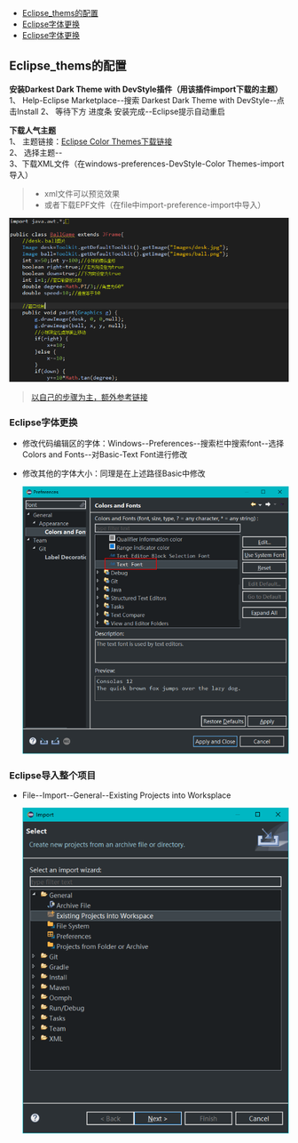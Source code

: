 
- [Eclipse_thems的配置](#eclipse_thems的配置)
- [Eclipse字体更换](#eclipse字体更换)
- [Eclipse字体更换](#eclipse字体更换)

## Eclipse_thems的配置  

**安装Darkest Dark Theme with DevStyle插件（用该插件import下载的主题）**
1、 Help-Eclipse Marketplace--搜索 Darkest Dark Theme with DevStyle--点击Install
2、 等待下方 进度条 安装完成--Eclipse提示自动重启  

**下载人气主题**   
1、 主题链接：[Eclipse Color Themes下载链接](http://www.eclipsecolorthemes.org/?q=)  
2、 选择主题--  
3、下载XML文件（在windows-preferences-DevStyle-Color Themes-import导入）   
> - xml文件可以预览效果
> - 或者下载EPF文件（在file中import-preference-import中导入）

![](https://github.com/floatLig/Learn-Inbox/blob/master/media/Eclipse%E4%B8%BB%E9%A2%98.png)
>  [以自己的步骤为主，额外参考链接](https://blog.csdn.net/qq_32293345/article/details/81144831)

### Eclipse字体更换  
- 修改代码编辑区的字体：Windows--Preferences--搜索栏中搜索font--选择Colors and Fonts--对Basic-Text Font进行修改
- 修改其他的字体大小：同理是在上述路径Basic中修改
	
	![](https://github.com/floatLig/Learn-Inbox/blob/master/media/Eclipse%20Font.png)

### Eclipse导入整个项目
- File--Import--General--Existing Projects into Worksplace

	![](https://github.com/floatLig/Learn-Inbox/blob/master/media/Eclipse%E5%AF%BC%E5%85%A5%E9%A1%B9%E7%9B%AE.png)
